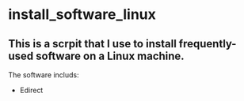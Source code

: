 # install_software_linux

## This is a scrpit that I use to install frequently-used software on a Linux machine.

The software includs:
  * Edirect
